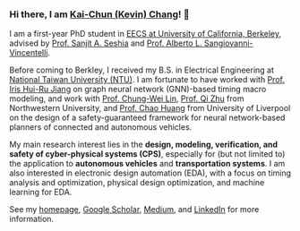 ### Hi there, I am [Kai-Chun (Kevin) Chang](https://kevinchang73.github.io/)! 👋

I am a first-year PhD student in [EECS at University of California, Berkeley](https://eecs.berkeley.edu/), advised by [Prof. Sanjit A. Seshia](https://people.eecs.berkeley.edu/~sseshia/) and [Prof. Alberto L. Sangiovanni-Vincentelli](https://www2.eecs.berkeley.edu/Faculty/Homepages/sangiovanni-vicentelli.html). 

Before coming to Berkley, I received my B.S. in Electrical Engineering at [National Taiwan University (NTU)](https://www.ntu.edu.tw/english/index.html). I am fortunate to have worked with [Prof. Iris Hui-Ru Jiang](https://www.ee.ntu.edu.tw/profile1.php?teacher_id=24040) on graph neural network (GNN)-based timing macro modeling, and work with [Prof. Chung-Wei Lin](https://www.csie.ntu.edu.tw/~cwlin/), [Prof. Qi Zhu](https://www.mccormick.northwestern.edu/research-faculty/directory/profiles/zhu-qi.html) from Northwestern University, and [Prof. Chao Huang](https://chaohuang2018.github.io/main/) from University of Liverpool on the design of a safety-guaranteed framework for neural network-based planners of connected and autonomous vehicles.

My main research interest lies in the **design, modeling, verification, and safety of cyber-physical systems (CPS)**, especially for (but not limited to) the application to **autonomous vehicles** and **transportation systems**. I am also interested in electronic design automation (EDA), with a focus on timing analysis and optimization, physical design optimization, and machine learning for EDA.

See my [homepage](https://kevinchang73.github.io/), [Google Scholar](https://scholar.google.com/citations?user=-7NzGYwAAAAJ), [Medium](https://medium.com/@kevin.kaichunchang), and [LinkedIn](https://www.linkedin.com/in/kai-chun-kevin-chang-22810a205) for more information.

<!--
**kevinchang73/kevinchang73** is a ✨ _special_ ✨ repository because its `README.md` (this file) appears on your GitHub profile.
I am a research assistant at [National Taiwan University (NTU)](https://www.ntu.edu.tw/english/index.html), where I received my B.S. in Electrical Engineering in June, 2022. I am applying for EE/CS Ph.D. in the US for Fall 2023.

Here are some ideas to get you started:

- 🔭 I’m currently working on ...
- 🌱 I’m currently learning ...
- 👯 I’m looking to collaborate on ...
- 🤔 I’m looking for help with ...
- 💬 Ask me about ...
- 📫 How to reach me: ...
- 😄 Pronouns: ...
- ⚡ Fun fact: ...
-->
